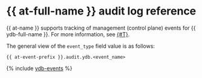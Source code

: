 # {{ at-full-name }} audit log reference

{{ at-name }} supports tracking of management (control plane) events for {{ ydb-full-name }}. For more information, see [{#T}](../audit-trails/concepts/format.md).

The general view of the `event_type` field value is as follows:

```text
{{ at-event-prefix }}.audit.ydb.<event_name>
```

{% include [ydb-events](../_includes/audit-trails/events/ydb-events.md) %}